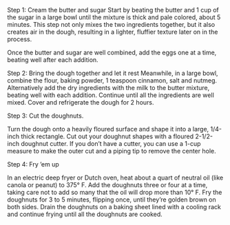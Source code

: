 Step 1: Cream the butter and sugar
Start by beating the butter and 1 cup of the sugar in a large bowl until the mixture is thick and pale colored, about 5 minutes. This step not only mixes the two ingredients together, but it also creates air in the dough, resulting in a lighter, fluffier texture later on in the process.

Once the butter and sugar are well combined, add the eggs one at a time, beating well after each addition.

Step 2: Bring the dough together and let it rest
Meanwhile, in a large bowl, combine the flour, baking powder, 1 teaspoon cinnamon, salt and nutmeg. Alternatively add the dry ingredients with the milk to the butter mixture, beating well with each addition. Continue until all the ingredients are well mixed. Cover and refrigerate the dough for 2 hours.

Step 3: Cut the doughnuts.

Turn the dough onto a heavily floured surface and shape it into a large, 1/4-inch thick rectangle. Cut out your doughnut shapes with a floured 2-1/2-inch doughnut cutter. If you don’t have a cutter, you can use a 1-cup measure to make the outer cut and a piping tip to remove the center hole.

Step 4: Fry ’em up

In an electric deep fryer or Dutch oven, heat about a quart of neutral oil (like canola or peanut) to 375° F. Add the doughnuts three or four at a time, taking care not to add so many that the oil will drop more than 10° F. Fry the doughnuts for 3 to 5 minutes, flipping once, until they’re golden brown on both sides. Drain the doughnuts on a baking sheet lined with a cooling rack and continue frying until all the doughnuts are cooked.